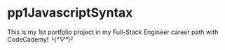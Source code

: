 # pp1JavascriptSyntax
This is my 1st portfolio project in my Full-Stack Engineer career path with CodeCademy! ╰(*°▽°*)╯
